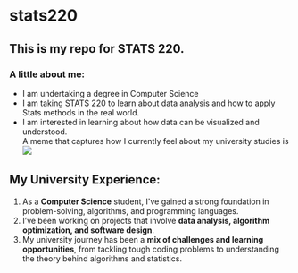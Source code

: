 # stats220

## This is my repo for STATS 220.

### A little about me:

- I am undertaking a degree in Computer Science
- I am taking STATS 220 to learn about data analysis and how to apply Stats methods in the real world.
- I am interested in learning about how data can be visualized and understood.  
A meme that captures how I currently feel about my university studies is![](https://c.tenor.com/8druEACXtX8AAAAd/tenor.gif)


## My University Experience:


1. As a **Computer Science** student, I've gained a strong foundation in problem-solving, algorithms, and programming languages.
2. I’ve been working on projects that involve **data analysis, algorithm optimization, and software design**.
3. My university journey has been a **mix of challenges and learning opportunities**, from tackling tough coding problems to understanding the theory behind algorithms and statistics.
